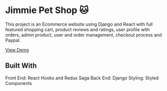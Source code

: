 # Jimmie Pet Shop :cat:

This project is an Ecommerce website using Django and React with full featured shopping cart, product reviews and ratings, user profile with orders, admin product, user and order management, checkout process and Paypal.

[View Demo](https://jimmie-shop.herokuapp.com/)

## Built With

Front End: React Hooks and Redux Saga
Back End: Django
Styling: Styled Components
